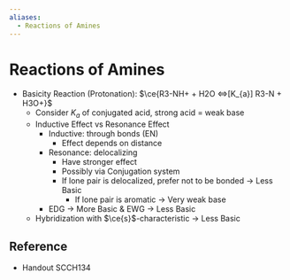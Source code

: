 ```yaml
---
aliases:
  - Reactions of Amines
---
```


# Reactions of Amines

- Basicity Reaction (Protonation): $\ce{R3-NH+ + H2O <=>[K_{a}] R3-N + H3O+}$
	- Consider $K_{a}$ of conjugated acid, strong acid = weak base
	- Inductive Effect vs Resonance Effect
		- Inductive: through bonds (EN)
			- Effect depends on distance
		- Resonance: delocalizing
			- Have stronger effect
			- Possibly via Conjugation system
			- If lone pair is delocalized, prefer not to be bonded → Less Basic
				- If lone pair is aromatic → Very weak base
		- EDG → More Basic & EWG → Less Basic
	- Hybridization with $\ce{s}$-characteristic → Less Basic

## Reference

- Handout SCCH134
